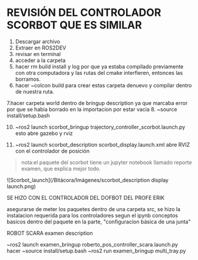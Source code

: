 # REVISIÓN DEL CONTROLADOR SCORBOT QUE ES SIMILAR

1. Descargar archivo
2. Extraer en ROS2DEV
3. revisar en terminal
4. acceder a la carpeta
5.  hacer rm build install y log por que ya estaba compilado previamente con otra computadora y las rutas del cmake interfieren, entonces las borramos.
6.  hacer ~colcon build para crear estas carpeta denuevo y compilar dentro de nuestra ruta.
   
7.hacer carpeta world dentro de bringup description ya que marcaba error por que se habia borrado en la importacion por estar vacía
8. ~source install/setup.bash
   
10. ~ros2 launch scorbot_bringup trajectory_controller_scorbot.launch.py esto abre gazebo y rviz

    
11. ~ros2 launch scorbot_description scorbot_display.launch.xml abre RVIZ con el controlador de posición


> nota:el paquete del scorbot tiene un jupyter notebook llamado reporte examen, que explica mejor todo.

 ![Scorbot_launch](/Bitácora/Imágenes/scorbot_description display launch.png)


SE HIZO CON EL CONTROLADOR DEL DOFBOT DEL PROFE ERIK

asegurarse de meter los paquetes dentro de una carpeta src, se hizo la instalacion requerida para los controladores segun el ipynb conceptos basicos dentro del paquete en la parte, "configuracion básica de una junta" 

ROBOT SCARA examen description


~ros2 launch examen_bringup roberto_pos_controller_scara.launch.py
hacer ~source install/setup.bash
~ros2 run examen_bringup multi_tray.py



